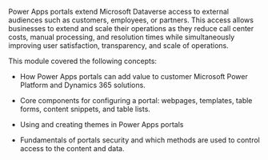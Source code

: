 Power Apps portals extend Microsoft Dataverse access to external audiences such
as customers, employees, or partners. This access allows businesses to extend
and scale their operations as they reduce call center costs, manual processing,
and resolution times while simultaneously improving user satisfaction,
transparency, and scale of operations.

This module covered the following concepts:

-   How Power Apps portals can add value to customer Microsoft Power Platform and Dynamics 365 solutions.

-   Core components for configuring a portal: webpages, templates, table forms, content snippets, and table lists.

-   Using and creating themes in Power Apps portals

-   Fundamentals of portals security and which methods are used to control access to the content and data.
